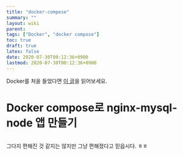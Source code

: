 ```yaml
---
title: "docker-compose"
summary: ""
layout: wiki
parent: 
tags: ["Docker", "docker compose"]
toc: true
draft: true
latex: false
date: 2020-07-30T00:12:36+0900
lastmod: 2020-07-30T00:12:36+0900
---
```


Docker를 처을 들었다면 [이 글](https://www.44bits.io/ko/post/easy-deploy-with-docker)을 읽어보세요.

# Docker compose로 nginx-mysql-node 앱 만들기

```docker
```

그다지 편해진 것 같지는 않지만 그냥 편해졌다고 믿읍시다. ㅎㅎ
